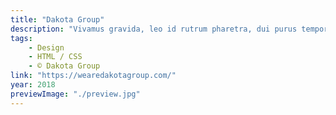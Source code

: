 ```yaml
---
title: "Dakota Group"
description: "Vivamus gravida, leo id rutrum pharetra, dui purus tempor nisi, id ornare nisi mauris non nisl."
tags:
    - Design
    - HTML / CSS
    - © Dakota Group
link: "https://wearedakotagroup.com/"
year: 2018
previewImage: "./preview.jpg"
---
```

